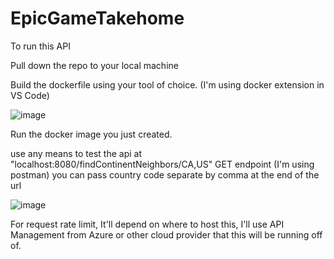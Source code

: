 # EpicGameTakehome
To run this API

Pull down the repo to your local machine

Build the dockerfile using your tool of choice. (I'm using docker extension in VS Code)

![image](https://user-images.githubusercontent.com/42483943/208231453-e2b81f8e-525d-4940-91f2-622b7407a46f.png)

Run the docker image you just created.

use any means to test the api at "localhost:8080/findContinentNeighbors/CA,US" GET endpoint (I'm using postman) you can pass country code separate by comma at the end of the url

![image](https://user-images.githubusercontent.com/42483943/208231572-bd59f719-73fe-4fe7-a91b-8c7d05316677.png)

For request rate limit, It'll depend on where to host this, I'll use API Management from Azure or other cloud provider that this will be running off of.
